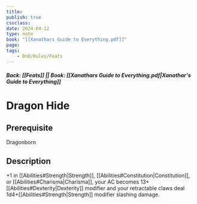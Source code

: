 ```yaml
---
title:
publish: true
cssclass:
date: 2024-04-12
type: note
book: "[[Xanathars Guide to Everything.pdf]]"
page: 
tags:
    - DnD/Rules/Feats
---
```


##### Back: [[Feats]] || Book: [[Xanathars Guide to Everything.pdf|Xanathar's Guide to Everything]]

# Dragon Hide


## Prerequisite 
Dragonborn

## Description
+1 in [[Abilities#Strength|Strength]], [[Abilities#Constitution|Constitution]], or [[Abilities#Charisma|Charisma]], your AC becomes 13+[[Abilities#Dexterity|Dexterity]] modifier and your retractable claws deal 1d4+[[Abilities#Strength|Strength]] modifier slashing damage.